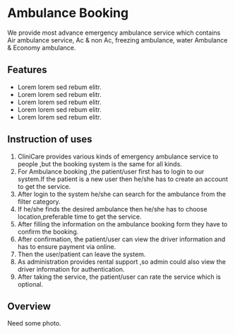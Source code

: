 # Ambulance Booking
We provide most advance emergency ambulance service which contains Air ambulance service, Ac & non Ac, freezing ambulance, water Ambulance & Economy ambulance.
## Features
* Lorem lorem sed rebum elitr.
* Lorem lorem sed rebum elitr.
* Lorem lorem sed rebum elitr.
* Lorem lorem sed rebum elitr.
* Lorem lorem sed rebum elitr.

## Instruction of uses
1. CliniCare provides various kinds of emergency ambulance service to people ,but the booking system is the same for all kinds.
2. For Ambulance booking ,the patient/user first has to login to our system.If the patient is a new user then he/she has to create an account to get the service.
3. After login to the system he/she can search for the ambulance from the filter category.
4. If he/she finds the desired ambulance then he/she has to choose location,preferable time to get the service.
5. After filling the information on the ambulance booking form they have to confirm the booking.
6. After confirmation, the patient/user can view the driver information and has to ensure payment via online.
7. Then the user/patient can leave the system.
8. As administration provides rental support ,so admin could also view the driver information for authentication.
9. After taking the service, the patient/user can rate the service which is optional.

## Overview
Need some photo.